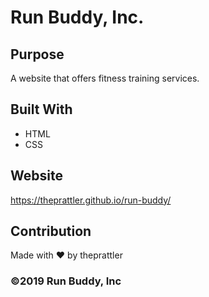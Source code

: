 # Run Buddy, Inc.

## Purpose
A website that offers fitness training services.

## Built With
* HTML
* CSS

## Website
https://theprattler.github.io/run-buddy/

## Contribution
Made with :heart: by theprattler

### &copy;2019 Run Buddy, Inc
